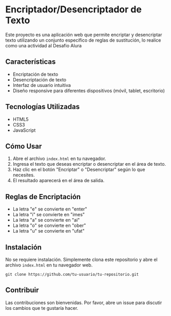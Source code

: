 # Encriptador/Desencriptador de Texto

   Este proyecto es una aplicación web que permite encriptar y desencriptar texto utilizando un conjunto específico de reglas de sustitución, lo realice como una actividad al Desafio Alura 

   ## Características

   - Encriptación de texto
   - Desencriptación de texto
   - Interfaz de usuario intuitiva
   - Diseño responsive para diferentes dispositivos (móvil, tablet, escritorio)

   ## Tecnologías Utilizadas

   - HTML5
   - CSS3
   - JavaScript

   ## Cómo Usar

   1. Abre el archivo `index.html` en tu navegador.
   2. Ingresa el texto que deseas encriptar o desencriptar en el área de texto.
   3. Haz clic en el botón "Encriptar" o "Desencriptar" según lo que necesites.
   4. El resultado aparecerá en el área de salida.

   ## Reglas de Encriptación

   - La letra "e" se convierte en "enter"
   - La letra "i" se convierte en "imes"
   - La letra "a" se convierte en "ai"
   - La letra "o" se convierte en "ober"
   - La letra "u" se convierte en "ufat"

   ## Instalación

   No se requiere instalación. Simplemente clona este repositorio y abre el archivo `index.html` en tu navegador web.

   ```
   git clone https://github.com/tu-usuario/tu-repositorio.git
   ```

   ## Contribuir

   Las contribuciones son bienvenidas. Por favor, abre un issue para discutir los cambios que te gustaría hacer.

   

